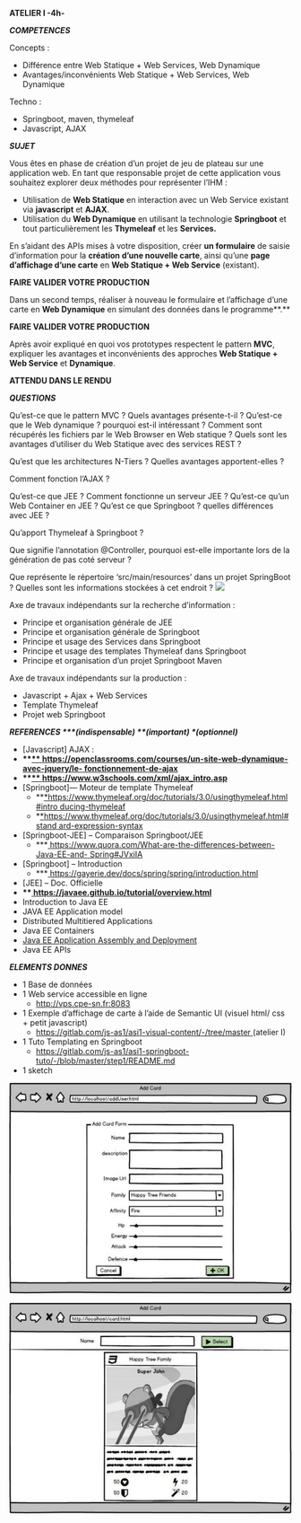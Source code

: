 ﻿**ATELIER I -4h-**

***COMPETENCES*** 

Concepts : 

- Différence entre Web Statique + Web Services, Web Dynamique 
- Avantages/inconvénients Web Statique + Web Services, Web Dynamique 

Techno : 

- Springboot, maven, thymeleaf 
- Javascript, AJAX 

***SUJET*** 

Vous êtes en phase de création d’un projet de jeu de plateau sur une application web. En tant que responsable projet de cette application vous souhaitez explorer deux méthodes pour représenter l’IHM :  

- Utilisation de **Web Statique** en interaction avec un Web Service existant via **javascript** et **AJAX**. 
- Utilisation du **Web Dynamique** en utilisant la technologie **Springboot** et tout particulièrement les **Thymeleaf** et les **Services.** 

En s’aidant des APIs mises à votre disposition, créer **un formulaire** de saisie d’information pour la **création d’une nouvelle carte**, ainsi qu’une **page d’affichage d’une carte** en **Web Statique + Web Service** (existant).  

**FAIRE VALIDER VOTRE PRODUCTION** 

Dans un second temps, réaliser à nouveau le formulaire et l’affichage d’une carte en **Web Dynamique** en simulant des données dans le programme**.** 

**FAIRE VALIDER VOTRE PRODUCTION** 

Après avoir expliqué en quoi vos prototypes respectent le pattern **MVC**, expliquer les avantages et inconvénients des approches **Web Statique + Web Service** et **Dynamique**. 

**ATTENDU DANS LE RENDU** 

***QUESTIONS*** 

Qu’est-ce que le pattern MVC ? Quels avantages présente-t-il ? Qu’est-ce que le Web dynamique ? pourquoi est-il intéressant ? Comment sont récupérés les fichiers par le Web Browser en Web statique ? Quels sont les avantages d’utiliser du Web Statique avec des services REST ? 

Qu’est que les architectures N-Tiers ? Quelles avantages apportent-elles ? 

Comment fonction l’AJAX ? 

Qu’est-ce que JEE ? Comment fonctionne un serveur JEE ? Qu’est-ce qu’un Web Container en JEE ?  Qu’est ce que Springboot ? quelles différences avec JEE ? 

Qu’apport Thymeleaf à Springboot ?  

Que signifie l’annotation @Controller, pourquoi est-elle importante lors de la génération de pas coté serveur ?  

Que représente le répertoire ‘src/main/resources’ dans un projet SpringBoot ? Quelles sont les informations stockées à cet endroit ? ![](images/Aspose.Words.25cfea21-be6c-42b0-8fe9-1e2c741e5e21.001.png)

Axe de travaux indépendants sur la recherche d’information : 

- Principe et organisation générale de JEE 
- Principe et organisation générale de Springboot 
- Principe et usage des Services dans Springboot 
- Principe et usage des templates Thymeleaf dans Springboot 
- Principe et organisation d’un projet Springboot Maven 

Axe de travaux indépendants sur la production : 

- Javascript + Ajax + Web Services 
- Template Thymeleaf 
- Projet web Springboot 

***REFERENCES  \*\*\*(indispensable)   \*\*(important) \*(optionnel)*** 

- [Javascript] AJAX : 
- **\*\*[** https://openclassrooms.com/courses/un-site-web-dynamique-avec-jquery/le- fonctionnement-de-ajax ](https://openclassrooms.com/courses/un-site-web-dynamique-avec-jquery/le-fonctionnement-de-ajax)**
- **\*\*[** https://www.w3schools.com/xml/ajax_intro.asp ](https://www.w3schools.com/xml/ajax_intro.asp)**
- [Springboot]— Moteur de template Thymeleaf 
  - \*\*[*https://www.thymeleaf.org/doc/tutorials/3.0/usingthymeleaf.html#intro ducing-thymeleaf ](https://www.thymeleaf.org/doc/tutorials/3.0/usingthymeleaf.html#introducing-thymeleaf)
  - \*[*https://www.thymeleaf.org/doc/tutorials/3.0/usingthymeleaf.html#stand ard-expression-syntax ](https://www.thymeleaf.org/doc/tutorials/3.0/usingthymeleaf.html#standard-expression-syntax)
- [Springboot-JEE] – Comparaison Springboot/JEE 
  - \*\*\*[ https://www.quora.com/What-are-the-differences-between-Java-EE-and- Spring#JVxiIA ](https://www.quora.com/What-are-the-differences-between-Java-EE-and-Spring#JVxiIA) 
- [Springboot] – Introduction 
  - \*\*\*[ https://gayerie.dev/docs/spring/spring/introduction.html ](https://gayerie.dev/docs/spring/spring/introduction.html)
- [JEE] – Doc. Officielle  
- **\*\*[ https://javaee.github.io/tutorial/overview.html ](https://javaee.github.io/tutorial/overview.html)**
- Introduction to Java EE 
- JAVA EE Application model 
- Distributed Multitiered Applications 
- Java EE Containers 
- [Java EE Application Assembly and Deployment ](https://javaee.github.io/tutorial/overview007.html#BNABX)
- Java EE APIs 

***ELEMENTS DONNES*** 

- 1 Base de données  
- 1 Web service accessible en ligne  
  - http://vps.cpe-sn.fr:8083 
- 1 Exemple d’affichage de carte à l’aide de Semantic UI (visuel html/ css + petit javascript) 
  - [https://gitlab.com/js-as1/asi1-visual-content/-/tree/master ](https://gitlab.com/js-as1/asi1-visual-content/-/tree/master)(atelier I) 
- 1 Tuto Templating en Springboot  
  - [https://gitlab.com/js-as1/asi1-springboot-tuto/-/blob/master/step1/README.md ](https://gitlab.com/js-as1/asi1-springboot-tuto/-/blob/master/step1/README.md)
- 1 sketch 

![](images/Aspose.Words.25cfea21-be6c-42b0-8fe9-1e2c741e5e21.002.jpeg)

![](images/Aspose.Words.25cfea21-be6c-42b0-8fe9-1e2c741e5e21.003.jpeg)

